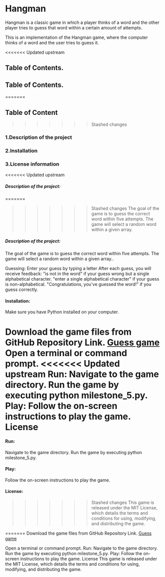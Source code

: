 # Hangman
Hangman is a classic game in which a player thinks of a word and the other player tries to guess that word within a certain amount of attempts.

This is an implementation of the Hangman game, where the computer thinks of a word and the user tries to guess it.

<<<<<<< Updated upstream

## Table of Contents.

## Table of Contents.

=======
## Table of Content
>>>>>>> Stashed changes
### 1.Description of the project
### 2.Installation
### 3.License information


<<<<<<< Updated upstream
##### Description of the project:
=======
>>>>>>> Stashed changes
 The goal of the game is to guess the correct word within five attempts.
 The game will select a random word within a given array.

##### Description of the project:
 The goal of the game is to guess the correct word within five attempts.
 The game will select a random word within a given array..


Guessing:
Enter your guess by typing a letter 
After each guess, you will receive feedback:
"is not in the word" if your guess wrong but  a single alphabetical character.
"enter a single alphabetical character" if your guess is non-alphabetical.
"Congratulations, you've guessed the word!" if you guess correctly.

#### Installation:
Make sure you have Python installed on your computer.


Download the game files from GitHub Repository Link.
[Guess game](https://github.com/deejay80/hangman.git)
Open a terminal or command prompt.
<<<<<<< Updated upstream
Run:
Navigate to the game directory.
Run the game by executing python milestone_5.py.
Play:
Follow the on-screen instructions to play the game.
License
=======
#### Run:
Navigate to the game directory.
Run the game by executing python milestone_5.py.
#### Play:
Follow the on-screen instructions to play the game.
#### License:
>>>>>>> Stashed changes
This game is released under the MIT License, which details the terms and conditions for using, modifying, and distributing the game.


=======
Download the game files from GitHub Repository Link.
[Guess game](https://github.com/deejay80/hangman.git)

Open a terminal or command prompt.
Run:
Navigate to the game directory.
Run the game by executing python milestone_5.py.
Play:
Follow the on-screen instructions to play the game.
License
This game is released under the MIT License, which details the terms and conditions for using, modifying, and distributing the game.

